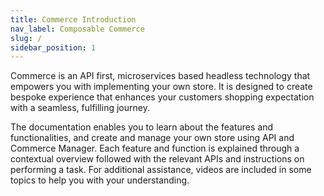 ```yaml
---
title: Commerce Introduction
nav_label: Composable Commerce
slug: /
sidebar_position: 1
---
```


Commerce is an API first, microservices based headless technology that empowers you with implementing your own store. It is designed to create bespoke experience that enhances your customers shopping expectation with a seamless, fulfilling journey.

The documentation enables you to learn about the features and functionalities, and create and manage your own store using API and Commerce Manager. Each feature and function is explained through a contextual overview followed with the relevant APIs and instructions on performing a task. For additional assistance, videos are included in some topics to help you with your understanding.

